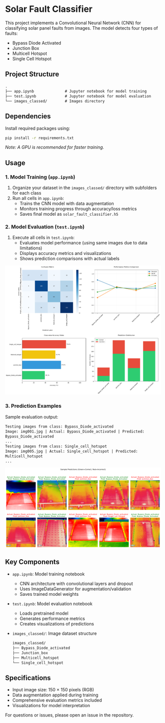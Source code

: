 
# Solar Fault Classifier

This project implements a Convolutional Neural Network (CNN) for classifying solar panel faults from images. The model detects four types of faults:
- Bypass Diode Activated
- Junction Box
- Multicell Hotspot
- Single Cell Hotspot

## Project Structure

```
.
├── app.ipynb              # Jupyter notebook for model training
├── test.ipynb             # Jupyter notebook for model evaluation
└── images_classed/        # Images directory
```

## Dependencies

Install required packages using:
```bash
pip install -r requirements.txt
```

*Note: A GPU is recommended for faster training.*

## Usage

### 1. Model Training (`app.ipynb`)

1. Organize your dataset in the `images_classed/` directory with subfolders for each class
2. Run all cells in `app.ipynb`:
   - Trains the CNN model with data augmentation
   - Monitors training progress through accuracy/loss metrics
   - Saves final model as `solar_fault_classifier.h5`

### 2. Model Evaluation (`test.ipynb`)

1. Execute all cells in `test.ipynb`:
   - Evaluates model performance (using same images due to data limitations)
   - Displays accuracy metrics and visualizations
   - Shows prediction comparisons with actual labels

![Evaluation Metrics](./output1.png)

### 3. Prediction Examples

Sample evaluation output:
```text
Testing images from class: Bypass_Diode_activated
Image: img001.jpg | Actual: Bypass_Diode_activated | Predicted: Bypass_Diode_activated
...
Testing images from class: Single_cell_hotspot 
Image: img005.jpg | Actual: Single_cell_hotspot | Predicted: Multicell_hotspot
...
```

![Prediction Visualization](./output2.png)

## Key Components

- `app.ipynb`: Model training notebook
  - CNN architecture with convolutional layers and dropout
  - Uses ImageDataGenerator for augmentation/validation
  - Saves trained model weights

- `test.ipynb`: Model evaluation notebook
  - Loads pretrained model
  - Generates performance metrics
  - Creates visualizations of predictions

- `images_classed/`: Image dataset structure  
  ```
  images_classed/
  ├── Bypass_Diode_activated
  ├── Junction_box
  ├── Multicell_hotspot
  └── Single_cell_hotspot
  ```

## Specifications

- Input image size: 150 × 150 pixels (RGB)
- Data augmentation applied during training
- Comprehensive evaluation metrics included
- Visualizations for model interpretation

For questions or issues, please open an issue in the repository.
